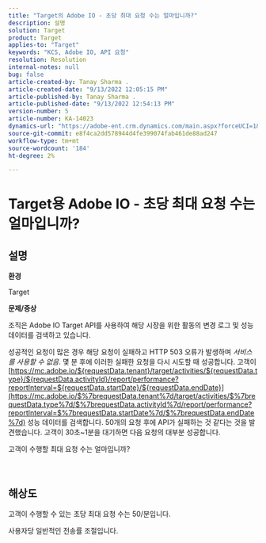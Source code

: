 ```yaml
---
title: "Target의 Adobe IO - 초당 최대 요청 수는 얼마입니까?"
description: 설명
solution: Target
product: Target
applies-to: "Target"
keywords: "KCS, Adobe IO, API 요청"
resolution: Resolution
internal-notes: null
bug: false
article-created-by: Tanay Sharma .
article-created-date: "9/13/2022 12:05:15 PM"
article-published-by: Tanay Sharma .
article-published-date: "9/13/2022 12:54:13 PM"
version-number: 5
article-number: KA-14023
dynamics-url: "https://adobe-ent.crm.dynamics.com/main.aspx?forceUCI=1&pagetype=entityrecord&etn=knowledgearticle&id=b391cf4d-5c33-ed11-9db1-002248086735"
source-git-commit: e8f4ca2dd578944d4fe399074fab461de88ad247
workflow-type: tm+mt
source-wordcount: '184'
ht-degree: 2%

---
```


# Target용 Adobe IO - 초당 최대 요청 수는 얼마입니까?

## 설명


<b>환경</b>

Target



<b>문제/증상</b>

조직은 Adobe IO Target API를 사용하여 해당 시장을 위한 활동의 변경 로그 및 성능 데이터를 검색하고 있습니다.

성공적인 요청이 많은 경우 해당 요청이 실패하고 HTTP 503 오류가 발생하며 *서비스를 사용할 수 없음*. 몇 분 후에 이러한 실패한 요청을 다시 시도할 때 성공합니다. 고객이 [https://mc.adobe.io/${requestData.tenant}/target/activities/${requestData.type}/${requestData.activityId}/report/performance?reportInterval=${requestData.startDate}/${requestData.endDate}](https://mc.adobe.io/$%7brequestData.tenant%7d/target/activities/$%7brequestData.type%7d/$%7brequestData.activityId%7d/report/performance?reportInterval=$%7brequestData.startDate%7d/$%7brequestData.endDate%7d) 성능 데이터를 검색합니다. 50개의 요청 후에 API가 실패하는 것 같다는 것을 발견했습니다. 고객이 30초~1분을 대기하면 다음 요청의 대부분 성공합니다.



고객이 수행할 최대 요청 수는 얼마입니까?
<br><br> <br>

## 해상도


고객이 수행할 수 있는 초당 최대 요청 수는 50/분입니다.

사용자당 일반적인 전송률 조절입니다.
